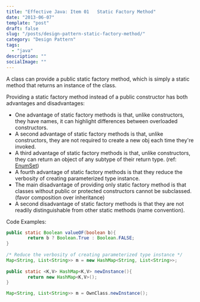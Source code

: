 ```yaml
---
title: "Effective Java: Item 01   Static Factory Method"
date: "2013-06-07"
template: "post"
draft: false
slug: "/posts/design-pattern-static-factory-method/"
category: "Design Pattern"
tags:
  - "java"
description: ""
socialImage: ""
---
```


A class can provide a public static factory method, which is simply a static method that returns an instance of the class.

Providing a static factory method instead of a public constructor has both advantages and disadvantages:

* One advantage of static factory methods is that, unlike constructors, they have names, it can highlight differences between overloaded constructors.
* A second advantage of static factory methods is that, unlike constructors, they are not required to create a new obj each time they're invoked.
* A third advantage of static factory methods is that, unlike constructors, they can return an object of any subtype of their return type. (ref: [EnumSet](http://grepcode.com/file/repository.grepcode.com/java/root/jdk/openjdk/6-b14/java/util/EnumSet.java))
* A fourth advantage of static factory methods is that they reduce the verbosity of creating parameterized type instance.
* The main disadvantage of providing only static factory method is that classes without public or protected constructors cannot be subclassed.(favor composition over inheritance)
* A second disadvantage of static factory methods is that they are not readily distinguishable from other static methods (name convention).

Code Examples:
```java
public static Boolean valueOF(boolean b){
        return b ? Boolean.True : Boolean.FALSE;
}
    
/* Reduce the verbosity of creating parameterized type instance */
Map<String, List<String>> m = new HashMap<String, List<String>>;
    
public static <K,V> HashMap<K,V> newInstance(){
        return new HashMap<K,V>();
}

Map<String, List<String>> m = OwnClass.newInstance();
```